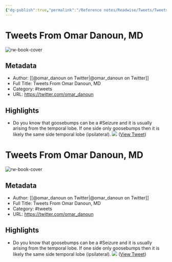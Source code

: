 ```yaml
---
{"dg-publish":true,"permalink":"/Reference notes/Readwise/Tweets/Tweets From Omar Danoun, MD/"}
---
```


# Tweets From Omar Danoun, MD

![rw-book-cover](https://pbs.twimg.com/profile_images/1375600122449518603/KpkDNt2M.jpg)

## Metadata
- Author: [[@omar_danoun on Twitter\|@omar_danoun on Twitter]]
- Full Title: Tweets From Omar Danoun, MD
- Category: #tweets
- URL: https://twitter.com/omar_danoun

## Highlights
- Do you know that goosebumps can be a #Seizure and it is usually arising from the temporal lobe. If one side only goosebumps then it is likely the same side temporal lobe (ipsilateral). 
  ![](https://pbs.twimg.com/media/FWf9Q3cXgAAY4CA.jpg) ([View Tweet](https://twitter.com/omar_danoun/status/1542479865416392704))
# Tweets From Omar Danoun, MD

![rw-book-cover](https://pbs.twimg.com/profile_images/1375600122449518603/KpkDNt2M.jpg)

## Metadata
- Author: [[@omar_danoun on Twitter\|@omar_danoun on Twitter]]
- Full Title: Tweets From Omar Danoun, MD
- Category: #tweets
- URL: https://twitter.com/omar_danoun

## Highlights
- Do you know that goosebumps can be a #Seizure and it is usually arising from the temporal lobe. If one side only goosebumps then it is likely the same side temporal lobe (ipsilateral). 
  ![](https://pbs.twimg.com/media/FWf9Q3cXgAAY4CA.jpg) ([View Tweet](https://twitter.com/omar_danoun/status/1542479865416392704))
